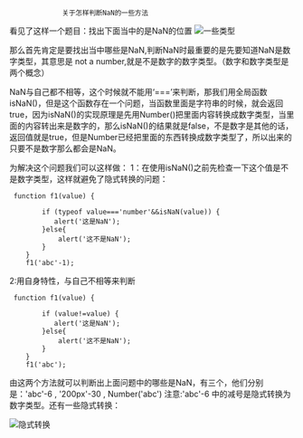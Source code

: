 
                 关于怎样判断NaN的一些方法

  看见了这样一个题目：找出下面当中的是NaN的位置
  ![一些类型](http://img.blog.csdn.net/20170805163943696?watermark/2/text/aHR0cDovL2Jsb2cuY3Nkbi5uZXQvZXJkYWlkYWk=/font/5a6L5L2T/fontsize/400/fill/I0JBQkFCMA==/dissolve/70/gravity/SouthEast)

  那么首先肯定是要找出当中哪些是NaN,判断NaN时最重要的是先要知道NaN是数字类型，其意思是 not a number,就是不是数字的数字类型。（数字和数字类型是两个概念）

  NaN与自己都不相等，这个时候就不能用‘===’来判断，那我们用全局函数isNaN()，但是这个函数存在一个问题，当函数里面是字符串的时候，就会返回true，因为isNaN()的实现原理是先用Number()把里面内容转换成数字类型，当里面的内容转出来是数字的，那么isNaN()的结果就是false，不是数字是其他的话，返回值就是true，但是Number已经把里面的东西转换成数字类型了，所以出来的只要不是数字那么都会是NaN。

为解决这个问题我们可以这样做：
1：在使用isNaN()之前先检查一下这个值是不是数字类型，这样就避免了隐式转换的问题：

```
 function f1(value) {

        if (typeof value==='number'&&isNaN(value)) {
           alert('这是NaN');
        }else{
            alert('这不是NaN');
        }
    }
    f1('abc'-1);
```
2:用自身特性，与自己不相等来判断

```
 function f1(value) {

        if (value!=value) {
           alert('这是NaN');
        }else{
            alert('这不是NaN');
        }
    }
    f1('abc');
```
由这两个方法就可以判断出上面问题中的哪些是NaN，有三个，他们分别是：'abc'-6 , '200px'-30 , Number('abc')
注意:'abc'-6 中的减号是隐式转换为数字类型。还有一些隐式转换：

![隐式转换](http://img.blog.csdn.net/20170805172634369?watermark/2/text/aHR0cDovL2Jsb2cuY3Nkbi5uZXQvZXJkYWlkYWk=/font/5a6L5L2T/fontsize/400/fill/I0JBQkFCMA==/dissolve/70/gravity/SouthEast)